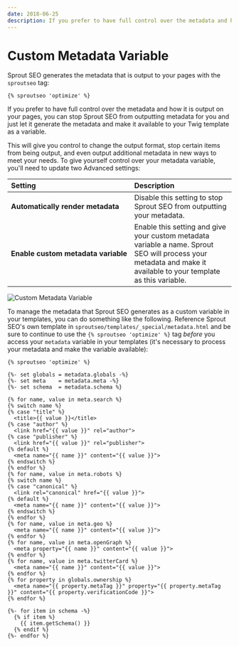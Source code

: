 ```yaml
---
date: 2018-06-25
description: If you prefer to have full control over the metadata and how it is output on your pages, you can stop Sprout SEO from outputting metadata for you and just let it generate the metadata and make it available to your Twig template as a variable. 
---
```


# Custom Metadata Variable

Sprout SEO generates the metadata that is output to your pages with the `sproutseo` tag:

``` twig
{% sproutseo 'optimize' %}
```

If you prefer to have full control over the metadata and how it is output on your pages, you can stop Sprout SEO from outputting metadata for you and just let it generate the metadata and make it available to your Twig template as a variable. 

This will give you control to change the output format, stop certain items from being output, and even output additional metadata in new ways to meet your needs. To give yourself control over your metadata variable, you'll need to update two Advanced settings:

| Setting          | Description |
|:---------------- |:----------- |
| **Automatically&nbsp;render&nbsp;metadata** | Disable this setting to stop Sprout SEO from outputting your metadata. |
| **Enable&nbsp;custom&nbsp;metadata&nbsp;variable** | Enable this setting and give your custom metadata variable a name. Sprout SEO will process your metadata and make it available to your template as this variable. |

![Custom Metadata Variable](../images/seo/sprout-seo-metadata-variable.png)

To manage the metadata that Sprout SEO generates as a custom variable in your templates, you can do something like the following. Reference Sprout SEO's own template in `sproutseo/templates/_special/metadata.html` and be sure to continue to use the `{% sproutseo 'optimize' %}` tag _before_ you access your `metadata` variable in your templates (it's necessary to process your metadata and make the variable available):

``` twig
{% sproutseo 'optimize' %}

{%- set globals = metadata.globals -%}
{%- set meta    = metadata.meta -%}
{%- set schema  = metadata.schema %}

{% for name, value in meta.search %}
{% switch name %}
{% case "title" %}
  <title>{{ value }}</title>
{% case "author" %}
  <link href="{{ value }}" rel="author">
{% case "publisher" %}
  <link href="{{ value }}" rel="publisher">
{% default %}
  <meta name="{{ name }}" content="{{ value }}">
{% endswitch %}
{% endfor %}
{% for name, value in meta.robots %}
{% switch name %}
{% case "canonical" %}
  <link rel="canonical" href="{{ value }}">
{% default %}
  <meta name="{{ name }}" content="{{ value }}">
{% endswitch %}
{% endfor %}
{% for name, value in meta.geo %}
  <meta name="{{ name }}" content="{{ value }}">
{% endfor %}
{% for name, value in meta.openGraph %}
  <meta property="{{ name }}" content="{{ value }}">
{% endfor %}
{% for name, value in meta.twitterCard %}
  <meta name="{{ name }}" content="{{ value }}">
{% endfor %}
{% for property in globals.ownership %}
  <meta name="{{ property.metaTag }}" property="{{ property.metaTag }}" content="{{ property.verificationCode }}">
{% endfor %}

{%- for item in schema -%}
  {% if item %}
    {{ item.getSchema() }}
  {% endif %}
{%- endfor %}
```